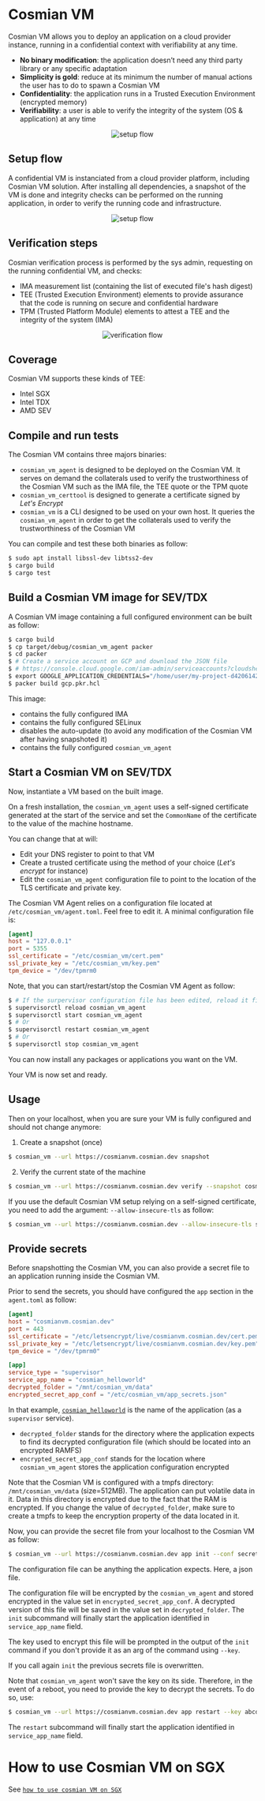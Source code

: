 # Cosmian VM

Cosmian VM allows you to deploy an application on a cloud provider instance, running in a confidential context with verifiability at any time.

- **No binary modification**: the application doesn’t need any third party library or any specific adaptation
- **Simplicity is gold**: reduce at its minimum the number of manual actions the user has to do to spawn a Cosmian VM
- **Confidentiality**: the application runs in a Trusted Execution Environment (encrypted memory)
- **Verifiability**: a user is able to verify the integrity of the system (OS & application) at any time

<p align="center">
  <img src="resources/images/cosmian_vm_usage_flow.drawio.svg" alt="setup flow">
</p>

## Setup flow

A confidential VM is instanciated from a cloud provider platform, including Cosmian VM solution. After installing all dependencies, a snapshot of the VM is done and integrity checks can be performed on the running application, in order to verify the running code and infrastructure.

<p align="center">
  <img src="resources/images/confidential_vm_setup_flow.drawio.svg" alt="setup flow">
</p>

## Verification steps

Cosmian verification process is performed by the sys admin, requesting on the running confidential VM, and checks:

- IMA measurement list (containing the list of executed file's hash digest)
- TEE (Trusted Execution Environment) elements to provide assurance that the code is running on secure and confidential hardware
- TPM (Trusted Platform Module) elements to attest a TEE and the integrity of the system (IMA)

<p align="center">
  <img src="resources/images/confidential_vm_verification_flow.drawio.svg" alt="verification flow">
</p>

## Coverage

Cosmian VM supports these kinds of TEE:
- Intel SGX
- Intel TDX
- AMD SEV

## Compile and run tests

The Cosmian VM contains three majors binaries:
- `cosmian_vm_agent` is designed to be deployed on the Cosmian VM. It serves on demand the collaterals used to verify the trustworthiness of the Cosmian VM such as the IMA file, the TEE quote or the TPM quote
- `cosmian_vm_certtool` is designed to generate a certificate signed by *Let's Encrypt*
- `cosmian_vm` is a CLI designed to be used on your own host. It queries the `cosmian_vm_agent` in order to get the collaterals used to verify the trustworthiness of the Cosmian VM

You can compile and test these both binaries as follow:

```sh
$ sudo apt install libssl-dev libtss2-dev
$ cargo build
$ cargo test
```

## Build a Cosmian VM image for SEV/TDX

A Cosmian VM image containing a full configured environment can be built as follow:

```sh
$ cargo build
$ cp target/debug/cosmian_vm_agent packer
$ cd packer
$ # Create a service account on GCP and download the JSON file
$ # https://console.cloud.google.com/iam-admin/serviceaccounts?cloudshell=false&project=MY_PROJECT
$ export GOOGLE_APPLICATION_CREDENTIALS="/home/user/my-project-d42061429e6a.json"
$ packer build gcp.pkr.hcl
```

This image:
- contains the fully configured IMA
- contains the fully configured SELinux 
- disables the auto-update (to avoid any modification of the Cosmian VM after having snapshoted it)
- contains the fully configured `cosmian_vm_agent` 

## Start a Cosmian VM on SEV/TDX

Now, instantiate a VM based on the built image.

On a fresh installation, the `cosmian_vm_agent` uses a self-signed certificate generated at the start of the service and set the `CommonName` of the certificate to the value of the machine hostname. 

You can change that at will:
- Edit your DNS register to point to that VM 
- Create a trusted certificate using the method of your choice (*Let's encrypt* for instance)
- Edit the `cosmian_vm_agent` configuration file to point to the location of the TLS certificate and private key. 

The Cosmian VM Agent relies on a configuration file located at `/etc/cosmian_vm/agent.toml`. Feel free to edit it. 
A minimal configuration file is:

```toml
[agent]
host = "127.0.0.1"
port = 5355
ssl_certificate = "/etc/cosmian_vm/cert.pem"
ssl_private_key = "/etc/cosmian_vm/key.pem"
tpm_device = "/dev/tpmrm0
```

Note, that you can start/restart/stop the Cosmian VM Agent as follow:

```sh
$ # If the surpervisor configuration file has been edited, reload it first
$ supervisorctl reload cosmian_vm_agent
$ supervisorctl start cosmian_vm_agent
$ # Or
$ supervisorctl restart cosmian_vm_agent
$ # Or
$ supervisorctl stop cosmian_vm_agent
 ```

You can now install any packages or applications you want on the VM. 

Your VM is now set and ready.

## Usage

Then on your localhost, when you are sure your VM is fully configured and should not change anymore:

1. Create a snapshot (once)
   
```sh
$ cosmian_vm --url https://cosmianvm.cosmian.dev snapshot
```

2. Verify the current state of the machine

```sh
$ cosmian_vm --url https://cosmianvm.cosmian.dev verify --snapshot cosmian_vm.snapshot  
```

If you use the default Cosmian VM setup relying on a self-signed certificate, you need to add the argument: `--allow-insecure-tls` as follow:

```sh
$ cosmian_vm --url https://cosmianvm.cosmian.dev --allow-insecure-tls snapshot
```

## Provide secrets

Before snapshotting the Cosmian VM, you can also provide a secret file to an application running inside the Cosmian VM. 

Prior to send the secrets, you should have configured the  `app` section in the `agent.toml` as follow:

```toml
[agent]
host = "cosmianvm.cosmian.dev"
port = 443
ssl_certificate = "/etc/letsencrypt/live/cosmianvm.cosmian.dev/cert.pem"
ssl_private_key = "/etc/letsencrypt/live/cosmianvm.cosmian.dev/key.pem"
tpm_device = "/dev/tpmrm0"

[app]
service_type = "supervisor"
service_app_name = "cosmian_helloworld"
decrypted_folder = "/mnt/cosmian_vm/data"
encrypted_secret_app_conf = "/etc/cosmian_vm/app_secrets.json"
```

In that example, [`cosmian_helloworld`](https://github.com/Cosmian/helloworld-service) is the name of the application (as a `supervisor` service). 
- `decrypted_folder` stands for the directory where the application expects to find its decrypted configuration file (which should be located into an encrypted RAMFS)
- `encrypted_secret_app_conf` stands for the location where `cosmian_vm_agent` stores the application configuration encrypted

Note that the Cosmian VM is configured with a tmpfs directory: `/mnt/cosmian_vm/data` (size=512MB). The application can put volatile data in it. Data in this directory is encrypted due to the fact that the RAM is encrypted. 
If you change the value of `decrypted_folder`, make sure to create a tmpfs to keep the encryption property of the data located in it. 

Now, you can provide the secret file from your localhost to the Cosmian VM as follow:

```sh
$ cosmian_vm --url https://cosmianvm.cosmian.dev app init --conf secrets.json
```

The configuration file can be anything the application expects. Here, a json file. 

The configuration file will be encrypted by the `cosmian_vm_agent` and stored encrypted in the value set in `encrypted_secret_app_conf`. 
A decrypted version of this file will be saved in the value set in `decrypted_folder`. The `init` subcommand will finally start the application identified in `service_app_name` field. 

The key used to encrypt this file will be prompted in the output of the `init` command if you don't provide it as an arg of the command using `--key`.

If you call again `init` the previous secrets file is overwritten. 

Note that `cosmian_vm_agent` won't save the key on its side. Therefore, in the event of a reboot, you need to provide the key to decrypt the secrets. To do so, use: 

```sh
$ cosmian_vm --url https://cosmianvm.cosmian.dev app restart --key abcdefghij0123456789abcdefghij0123456789abcdefghij0123456789
```

The `restart` subcommand will finally start the application identified in `service_app_name` field. 

# How to use Cosmian VM on SGX

See [`how to use cosmian VM on SGX`](resources/sgx/README.md)
